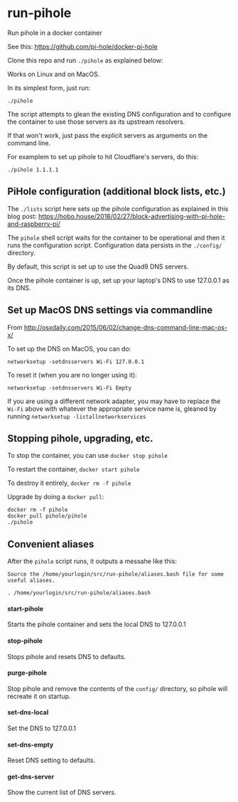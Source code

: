 # run-pihole

Run pihole in a docker container

See this: https://github.com/pi-hole/docker-pi-hole

Clone this repo and run `./pihole` as explained below:

Works on Linux and on MacOS.

In its simplest form, just run:

```
./pihole
```

The script attempts to glean the existing DNS configuration and to
configure the container to use those servers as its upstream
resolvers.

If that won't work, just pass the explicit servers as arguments
on the command line.

For examplem to set up pihole to hit Cloudflare's servers, do this:

```
./pihole 1.1.1.1
```

## PiHole configuration (additional block lists, etc.)

The `./lists` script here sets up the pihole configuration as
explained in this blog post:
https://hobo.house/2018/02/27/block-advertising-with-pi-hole-and-raspberry-pi/

The `pihole` shell script waits for the container to be operational and then
it runs the configuration script. Configuration data persists in the `./config/`
directory.

By default, this script is set up to use the Quad9 DNS servers.

Once the pihole container is up, set up your laptop's DNS to
use 127.0.0.1 as its DNS.

## Set up MacOS DNS settings via commandline

From http://osxdaily.com/2015/06/02/change-dns-command-line-mac-os-x/

To set up the DNS on MacOS, you can do:

```
networksetup -setdnsservers Wi-Fi 127.0.0.1
```

To reset it (when you are no longer using it):

```
networksetup -setdnsservers Wi-Fi Empty
```

If you are using a different network adapter, you may have to replace
the `Wi-Fi` above with whatever the appropriate service name is, gleaned by
running `networksetup -listallnetworkservices`

## Stopping pihole, upgrading, etc.

To stop the container, you can use `docker stop pihole`

To restart the container, `docker start pihole`

To destroy it entirely, `docker rm -f pihole`

Upgrade by doing a `docker pull`:

```
docker rm -f pihole
docker pull pihole/pihole
./pihole
```

## Convenient aliases

After the `pihole` script runs, it outputs a messahe like this:

```
Source the /home/yourlogin/src/run-pihole/aliases.bash file for some useful aliases.

. /home/yourlogin/src/run-pihole/aliases.bash
```

#### start-pihole

Starts the pihole container and sets the local DNS to 127.0.0.1

#### stop-pihole

Stops pihole and resets DNS to defaults.

#### purge-pihole

Stop pihole and remove the contents of the `config/` directory, so pihole
will recreate it on startup.

#### set-dns-local

Set the DNS to 127.0.0.1

#### set-dns-empty

Reset DNS setting to defaults.

#### get-dns-server

Show the current list of DNS servers.
